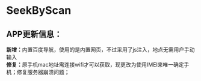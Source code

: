 # SeekByScan
<h2>APP更新信息：</h2>
<div style="display:flex;flex-flow:row wrap;flex:1 200px;">
  <div><b>新增：</b>内置百度导航，使用的是内置网页，不过采用了js注入，地点无需用户手动输入</div>
  <div><b>修复：</b>原手机mac地址需连接wifi才可以获取，现更改为使用IMEI来唯一确定手机；修复服务器崩溃问题；</div>
<div>



